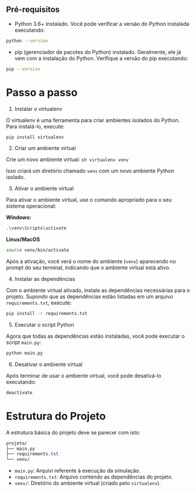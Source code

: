 ## Pré-requisitos

- Python 3.6+ instalado. Você pode verificar a versão do Python instalada executando:

```sh
python --version
```

- pip (gerenciador de pacotes do Python) instalado. Geralmente, ele já vem com a instalação do Python. Verifique a versão do pip executando:

```sh
pip --version
```

# Passo a passo

1. Instalar o virtualenv

O virtualenv é uma ferramenta para criar ambientes isolados do Python. Para instalá-lo, execute:

```sh
pip install virtualenv
```

2. Criar um ambiente virtual

Crie um novo ambiente virtual:
		```sh
    virtualenv venv
    ```

Isso criará um diretório chamado `venv` com um novo ambiente Python isolado.

3. Ativar o ambiente virtual

Para ativar o ambiente virtual, use o comando apropriado para o seu sistema operacional:

**Windows:** 
```sh
.\venv\Scripts\activate
```
**Linux/MacOS**
```sh
source venv/bin/activate
```
Após a ativação, você verá o nome do ambiente (`venv`) aparecendo no prompt do seu terminal, indicando que o ambiente virtual está ativo.

4. Instalar as dependências

Com o ambiente virtual ativado, instale as dependências necessárias para o projeto. Supondo que as dependências estão listadas em um arquivo `requirements.txt`, execute:
```sh
pip install -r requirements.txt
```
5. Executar o script Python

Agora que todas as dependências estão instaladas, você pode executar o script `main.py`:
```sh
python main.py
```
6. Desativar o ambiente virtual

Após terminar de usar o ambiente virtual, você pode desativá-lo executando:
```sh
deactivate
```

# Estrutura do Projeto

A estrutura básica do projeto deve se parecer com isto:
```css
projeto/
├── main.py
├── requirements.txt
└── venv/
```
-   `main.py`: Arquivi referente à execução da simulação.
-   `requirements.txt`: Arquivo contendo as dependências do projeto.
-   `venv/`: Diretório do ambiente virtual (criado pelo `virtualenv`).